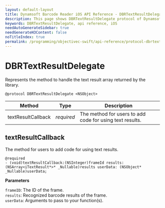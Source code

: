 ```yaml
---
layout: default-layout
title: Dynamsoft Barcode Reader iOS API Reference - DBRTextResultDelegate
description: This page shows DBRTextResultDelegate protocol of Dynamsoft Barcode Reader for iOS SDK.
keywords: DBRTextResultDelegate, api reference, iOS
needAutoGenerateSidebar: true
needGenerateH3Content: false
noTitleIndex: true
permalink: /programming/objectivec-swift/api-reference/protocol-dbrtextresultdelegate-v8.9.3.html
---
```


# DBRTextResultDelegate

Represents the method to handle the text result array returned by the library.

```objc
@protocol DBRTextResultDelegate <NSObject>
```

| Method | Type | Description |
| ------ | ---- | ----------- |
| textResultCallback | *required* | The method for users to add code for using text results. |

## textResultCallback

The method for users to add code for using text results.

```objc
@required
- (void)textResultCallback:(NSInteger)frameId results:(NSArray<iTextResult*>* _Nullable)results userData: (NSObject* _Nullable)userData;
```

**Parameters**

`frameID`: The ID of the frame.  
`results`: Recognized barcode results of the frame.  
`userData`: Arguments to pass to your function(s).
